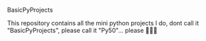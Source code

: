 BasicPyProjects

This repository contains all the mini python projects I do, dont call it "BasicPyProjects",
please call it "Py50"... please 🙏🙏🙏
